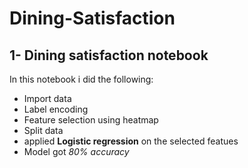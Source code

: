 # Dining-Satisfaction
## 1- Dining satisfaction notebook
In this notebook i did the following: 
- Import data
- Label encoding
- Feature selection using heatmap
- Split data
- applied **Logistic regression** on the selected featues
- Model got *80% accuracy*

